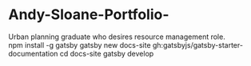 # Andy-Sloane-Portfolio-
Urban planning graduate who desires resource management role.  
npm install -g gatsby
gatsby new docs-site gh:gatsbyjs/gatsby-starter-documentation
cd docs-site
gatsby develop
